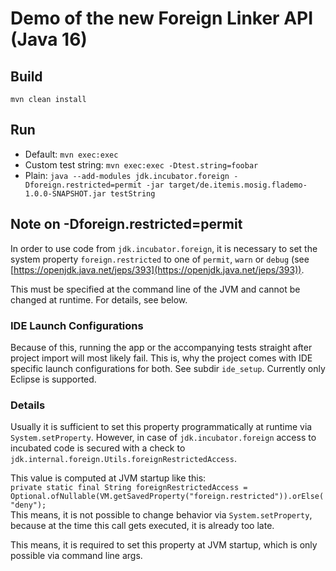 # Demo of the new Foreign Linker API (Java 16)

## Build
`mvn clean install`

## Run
* Default: `mvn exec:exec`
* Custom test string: `mvn exec:exec -Dtest.string=foobar`
* Plain: `java --add-modules jdk.incubator.foreign -Dforeign.restricted=permit -jar target/de.itemis.mosig.flademo-1.0.0-SNAPSHOT.jar testString`

## Note on -Dforeign.restricted=permit
In order to use code from `jdk.incubator.foreign`, it is necessary to set the system property `foreign.restricted` to one of `permit`, `warn` or `debug` (see [https://openjdk.java.net/jeps/393](https://openjdk.java.net/jeps/393)).  
  
This must be specified at the command line of the JVM and cannot be changed at runtime. For details, see below.  
  
### IDE Launch Configurations
Because of this, running the app or the accompanying tests straight after project import will most likely fail. This is, why the project comes with IDE specific launch configurations for both. See subdir `ide_setup`. Currently only Eclipse is supported.  
  
### Details
Usually it is sufficient to set this property programmatically at runtime via `System.setProperty`. However, in case of `jdk.incubator.foreign` access to incubated code is secured with a check to `jdk.internal.foreign.Utils.foreignRestrictedAccess`.  
  
This value is computed at JVM startup like this:  
`private static final String foreignRestrictedAccess = Optional.ofNullable(VM.getSavedProperty("foreign.restricted")).orElse("deny");`  
This means, it is not possible to change behavior via `System.setProperty`, because at the time this call gets executed, it is already too late.  
  
This means, it is required to set this property at JVM startup, which is only possible via command line args.
